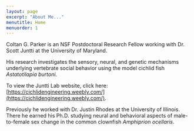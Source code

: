 ```yaml
---
layout: page
excerpt: "About Me..."
menutitle: Home
menuorder: 1
---
```


Coltan G. Parker is an NSF Postdoctoral Research Fellow working with Dr. Scott Juntti at the University of Maryland.  

His research investigates the sensory, neural, and genetic mechanisms underlying vertebrate social behavior using the model cichlid fish *Astatotilapia burtoni*.  

To view the Juntti Lab website, click here: [https://cichlidengineering.weebly.com/](https://cichlidengineering.weebly.com/).  

Previously he worked with Dr. Justin Rhodes at the University of Illinois. There he earned his Ph.D. studying neural and behavioral aspects of male-to-female sex change in the common clownfish *Amphiprion ocellaris*.  

